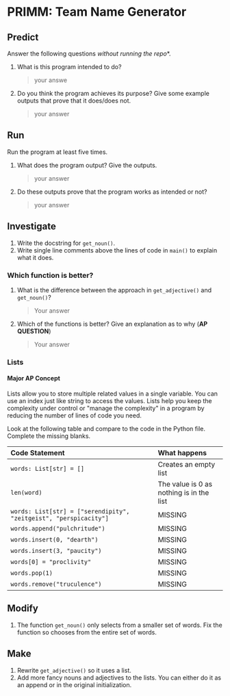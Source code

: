 # PRIMM: Team Name Generator

## Predict
Answer the following questions *without running the repo**.

1. What is this program intended to do?
    > your answe

2. Do you think the program achieves its purpose? Give some example outputs that prove that it does/does not.
    > your answer


## Run
Run the program at least five times.

1. What does the program output? Give the outputs. 
    > your answer

2. Do these outputs prove that the program works as intended or not?
    > your answer

## Investigate
1. Write the docstring for `get_noun()`.
2. Write single line comments above the lines of code in `main()` to explain what it does.

### Which function is better?
1. What is the difference between the approach in `get_adjective()` and `get_noun()`?
    > Your answer

2. Which of the functions is better? Give an explanation as to why (**AP QUESTION**)
    > Your answer

### Lists
#### Major AP Concept
Lists allow you to store multiple related values in a single variable. You can use an index just like string to access the values. Lists help you keep the complexity under control or "manage the complexity" in a program by reducing the number of lines of code you need.

Look at the following table and compare to the code in the Python file. Complete the missing blanks.

| Code Statement                    | What happens                                |
| :------------                     | :-----------                                |
| `words: List[str] = []`           | Creates an empty list                       |
| `len(word)`                       | The value is 0 as nothing is in the list    |
| `words: List[str] = ["serendipity", "zeitgeist", "perspicacity"]` | MISSING |
| `words.append("pulchritude")`     | MISSING   |
| `words.insert(0, "dearth")`       | MISSING   |
| `words.insert(3, "paucity")`      | MISSING   |
| `words[0] = "proclivity"`         | MISSING   |
| `words.pop(1)`                    | MISSING   |
| `words.remove("truculence")`      | MISSING   |

## Modify
1. The function `get_noun()` only selects from a smaller set of words. Fix the function so chooses from the entire set of words.

## Make
1. Rewrite `get_adjective()` so it uses a list.
2. Add more fancy nouns and adjectives to the lists. You can either do it as an append or in the original initialization.


